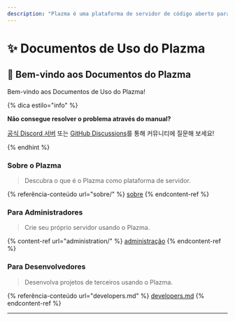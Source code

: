 ```yaml
---
description: "Plazma é uma plataforma de servidor de código aberto para Minecraft: Java Edition que adiciona otimização experimental baseada em papel e recursos de personalização de vários mecanismos de jogo."
---
```


# ✨ Documentos de Uso do Plazma

## 👋 Bem-vindo aos Documentos do Plazma

Bem-vindo aos Documentos de Uso do Plazma!

{% dica estilo="info" %}

**Não consegue resolver o problema através do manual?**

[공식 Discord 서버](https://discord.gg/MmfC52K8A8) 또는 [GitHub Discussions](https://github.com/PlazmaMC/PlazmaBukkit/discussions)를 통해 커뮤니티에 질문해 보세요!

{% endhint %}

### Sobre o Plazma

> Descubra o que é o Plazma como plataforma de servidor.

{% referência-conteúdo url="sobre/" %}
[sobre](sobre/)
{% endcontent-ref %}

### Para Administradores

> Crie seu próprio servidor usando o Plazma.

{% content-ref url="administration/" %}
[administração](administration/)
{% endcontent-ref %}

### Para Desenvolvedores

> Desenvolva projetos de terceiros usando o Plazma.

{% referência-conteúdo url="developers.md" %}
[developers.md](developers.md)
{% endcontent-ref %}

***
